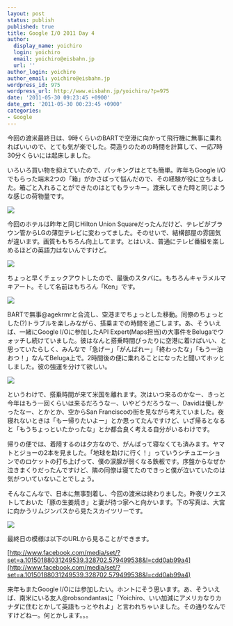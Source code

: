 ```yaml
---
layout: post
status: publish
published: true
title: Google I/O 2011 Day 4
author:
  display_name: yoichiro
  login: yoichiro
  email: yoichiro@eisbahn.jp
  url: ''
author_login: yoichiro
author_email: yoichiro@eisbahn.jp
wordpress_id: 975
wordpress_url: http://www.eisbahn.jp/yoichiro/?p=975
date: '2011-05-30 09:23:45 +0900'
date_gmt: '2011-05-30 00:23:45 +0900'
categories:
- Google
---
```


今回の渡米最終日は、9時くらいのBARTで空港に向かって飛行機に無事に乗れればいいので、とても気が楽でした。荷造りのための時間を計算して、一応7時30分くらいには起床しました。

いろいろ買い物を抑えていたので、パッキングはとても簡単。昨年もGoogle I/Oでもらった端末2つの「箱」がかさばって悩んだので、その経験が役に立ちました。箱ごと入れることができたのはとてもラッキー。渡米してきた時と同じような感じの荷物量です。

![](http://www.eisbahn.jp/yoichiro/images/2011/05/IMG_0311.jpg)

今回のホテルは昨年と同じHilton Union Squareだったんだけど、テレビがブラウン管からLGの薄型テレビに変わってました。そのせいで、結構部屋の雰囲気が違います。画質ももちろん向上してます。とはいえ、普通にテレビ番組を楽しめるほどの英語力はないんですけど。

![](http://www.eisbahn.jp/yoichiro/images/2011/05/IMG_0313.jpg)

ちょっと早くチェックアウトしたので、最後のスタバに。もちろんキャラメルマキアート。そして名前はもちろん「Ken」です。

![](http://www.eisbahn.jp/yoichiro/images/2011/05/IMG_0315.jpg)

BARTで無事@agekrmrと合流し、空港までちょっとした移動。同僚のちょっとした(?)トラブルを楽しみながら、搭乗までの時間を過ごします。あ、そういえば、一緒にGoogle I/Oに参加したAPI Expert(Maps担当)の大事件をBelugaでウォッチし続けていました。彼はなんと搭乗時間ぴったりに空港に着けばいい、と思っていたらしく、みんなで「急げー」「がんばれー」「終わったな」「もう一泊おつ！」なんてBeluga上で。2時間後の便に乗れることになったと聞いてホッとしました。彼の強運を分けて欲しい。

![](http://www.eisbahn.jp/yoichiro/images/2011/05/IMG_0318.jpg)

というわけで、搭乗時間が来て米国を離れます。次はいつ来るのかなー、きっと今年はもう一回くらいは来るだろうなー、いやどうだろうなー、Davidは優しかったなー、とかとか、空からSan Franciscoの街を見ながら考えていました。夜寝れないときは「もー帰りたいよー」とか思ってたんですけど、いざ帰るとなると「もうちょっといたかったな」とか都合良く考える自分がいるわけです。

帰りの便では、着陸するのは夕方なので、がんばって寝なくても済みます。ヤマトとジョーの2本を見ました。「地球を助けに行く！」っていうシチュエーションでのロケットの打ち上げって、僕の涙腺が弱くなる鉄板です。序盤からなぜか泣きまくりだったんですけど、隣の同僚は寝てたのできっと僕が泣いていたのは気がついていないことでしょう。

そんなこんなで、日本に無事到着し、今回の渡米は終わりました。昨夜リクエストしておいた「豚の生姜焼き」と妻が待つ家へと向かいます。下の写真は、大宮に向かうリムジンバスから見たスカイツリーです。

![](http://www.eisbahn.jp/yoichiro/images/2011/05/IMG_0322.jpg)

最終日の模様は以下のURLから見ることができます。

[http://www.facebook.com/media/set/?set=a.10150188031249539.328702.579499538&l=cdd0ab99a4](http://www.facebook.com/media/set/?set=a.10150188031249539.328702.579499538&l=cdd0ab99a4)

来年もまたGoogle I/Oには参加したい。ホントにそう思います。あ、そういえば、南米にいる友人@robsondantasに「Yoichiro、いい加減にアメリカなりカナダに住むとかして英語もっとやれよ」と言われちゃいました。その通りなんですけどねー。何とかします。。。
